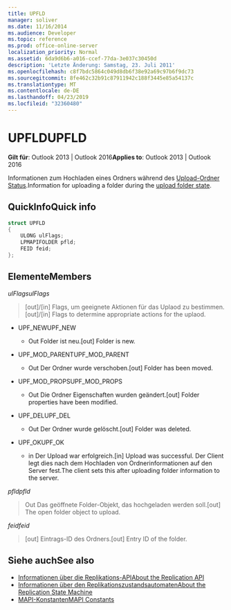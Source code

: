 ```yaml
---
title: UPFLD
manager: soliver
ms.date: 11/16/2014
ms.audience: Developer
ms.topic: reference
ms.prod: office-online-server
localization_priority: Normal
ms.assetid: 6da9d6b6-a016-ccef-77da-3e037c30450d
description: 'Letzte Änderung: Samstag, 23. Juli 2011'
ms.openlocfilehash: c8f7bdc5864c049d8db6f38e92a69c97b6f9dc73
ms.sourcegitcommit: 8fe462c32b91c87911942c188f3445e85a54137c
ms.translationtype: MT
ms.contentlocale: de-DE
ms.lasthandoff: 04/23/2019
ms.locfileid: "32360480"
---
```

# <a name="upfld"></a><span data-ttu-id="b46bd-103">UPFLD</span><span class="sxs-lookup"><span data-stu-id="b46bd-103">UPFLD</span></span>

<span data-ttu-id="b46bd-104">**Gilt für**: Outlook 2013 | Outlook 2016</span><span class="sxs-lookup"><span data-stu-id="b46bd-104">**Applies to**: Outlook 2013 | Outlook 2016</span></span> 
  
<span data-ttu-id="b46bd-105">Informationen zum Hochladen eines Ordners während des [Upload-Ordner Status](upload-folder-state.md).</span><span class="sxs-lookup"><span data-stu-id="b46bd-105">Information for uploading a folder during the [upload folder state](upload-folder-state.md).</span></span>
  
## <a name="quick-info"></a><span data-ttu-id="b46bd-106">QuickInfo</span><span class="sxs-lookup"><span data-stu-id="b46bd-106">Quick info</span></span>

```cpp
struct UPFLD 
{ 
    ULONG ulFlags; 
    LPMAPIFOLDER pfld; 
    FEID feid; 
}; 

```

## <a name="members"></a><span data-ttu-id="b46bd-107">Elemente</span><span class="sxs-lookup"><span data-stu-id="b46bd-107">Members</span></span>

<span data-ttu-id="b46bd-108">_ulFlags_</span><span class="sxs-lookup"><span data-stu-id="b46bd-108">_ulFlags_</span></span>
  
>  <span data-ttu-id="b46bd-109">[out]/[in] Flags, um geeignete Aktionen für das Uplaod zu bestimmen.</span><span class="sxs-lookup"><span data-stu-id="b46bd-109">[out]/[in] Flags to determine appropriate actions for the uplaod.</span></span> 
    
  - <span data-ttu-id="b46bd-110">UPF_NEW</span><span class="sxs-lookup"><span data-stu-id="b46bd-110">UPF_NEW</span></span>
    
    - <span data-ttu-id="b46bd-111">Out Folder ist neu.</span><span class="sxs-lookup"><span data-stu-id="b46bd-111">[out] Folder is new.</span></span>
    
  - <span data-ttu-id="b46bd-112">UPF_MOD_PARENT</span><span class="sxs-lookup"><span data-stu-id="b46bd-112">UPF_MOD_PARENT</span></span>
    
    - <span data-ttu-id="b46bd-113">Out Der Ordner wurde verschoben.</span><span class="sxs-lookup"><span data-stu-id="b46bd-113">[out] Folder has been moved.</span></span>
    
  - <span data-ttu-id="b46bd-114">UPF_MOD_PROPS</span><span class="sxs-lookup"><span data-stu-id="b46bd-114">UPF_MOD_PROPS</span></span>
    
    - <span data-ttu-id="b46bd-115">Out Die Ordner Eigenschaften wurden geändert.</span><span class="sxs-lookup"><span data-stu-id="b46bd-115">[out] Folder properties have been modified.</span></span>
    
  - <span data-ttu-id="b46bd-116">UPF_DEL</span><span class="sxs-lookup"><span data-stu-id="b46bd-116">UPF_DEL</span></span>
    
    - <span data-ttu-id="b46bd-117">Out Der Ordner wurde gelöscht.</span><span class="sxs-lookup"><span data-stu-id="b46bd-117">[out] Folder was deleted.</span></span>
    
  - <span data-ttu-id="b46bd-118">UPF_OK</span><span class="sxs-lookup"><span data-stu-id="b46bd-118">UPF_OK</span></span>
    
    - <span data-ttu-id="b46bd-119">in Der Upload war erfolgreich.</span><span class="sxs-lookup"><span data-stu-id="b46bd-119">[in] Upload was successful.</span></span> <span data-ttu-id="b46bd-120">Der Client legt dies nach dem Hochladen von Ordnerinformationen auf den Server fest.</span><span class="sxs-lookup"><span data-stu-id="b46bd-120">The client sets this after uploading folder information to the server.</span></span>
    
<span data-ttu-id="b46bd-121">_pfld_</span><span class="sxs-lookup"><span data-stu-id="b46bd-121">_pfld_</span></span>
  
> <span data-ttu-id="b46bd-122">Out Das geöffnete Folder-Objekt, das hochgeladen werden soll.</span><span class="sxs-lookup"><span data-stu-id="b46bd-122">[out] The open folder object to upload.</span></span>
    
<span data-ttu-id="b46bd-123">_feid_</span><span class="sxs-lookup"><span data-stu-id="b46bd-123">_feid_</span></span>
  
> <span data-ttu-id="b46bd-124">[out] Eintrags-ID des Ordners.</span><span class="sxs-lookup"><span data-stu-id="b46bd-124">[out] Entry ID of the folder.</span></span>
    
## <a name="see-also"></a><span data-ttu-id="b46bd-125">Siehe auch</span><span class="sxs-lookup"><span data-stu-id="b46bd-125">See also</span></span>

- [<span data-ttu-id="b46bd-126">Informationen über die Replikations-API</span><span class="sxs-lookup"><span data-stu-id="b46bd-126">About the Replication API</span></span>](about-the-replication-api.md) 
- [<span data-ttu-id="b46bd-127">Informationen über den Replikationszustandsautomaten</span><span class="sxs-lookup"><span data-stu-id="b46bd-127">About the Replication State Machine</span></span>](about-the-replication-state-machine.md)
- [<span data-ttu-id="b46bd-128">MAPI-Konstanten</span><span class="sxs-lookup"><span data-stu-id="b46bd-128">MAPI Constants</span></span>](mapi-constants.md)

